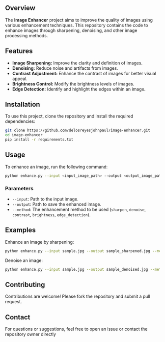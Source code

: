 ## Overview
The **Image Enhancer** project aims to improve the quality of images using various enhancement techniques. This repository contains the code to enhance images through sharpening, denoising, and other image processing methods.

## Features
- **Image Sharpening:** Improve the clarity and definition of images.
- **Denoising:** Reduce noise and artifacts from images.
- **Contrast Adjustment:** Enhance the contrast of images for better visual appeal.
- **Brightness Control:** Modify the brightness levels of images.
- **Edge Detection:** Identify and highlight the edges within an image.

## Installation
To use this project, clone the repository and install the required dependencies:

```bash
git clone https://github.com/delosreyesjohnpaul/image-enhancer.git
cd image-enhancer
pip install -r requirements.txt
```

## Usage
To enhance an image, run the following command:

```bash
python enhance.py --input <input_image_path> --output <output_image_path> --method <enhancement_method>
```

### Parameters
- `--input`: Path to the input image.
- `--output`: Path to save the enhanced image.
- `--method`: The enhancement method to be used (`sharpen`, `denoise`, `contrast`, `brightness`, `edge_detection`).

## Examples
Enhance an image by sharpening:

```bash
python enhance.py --input sample.jpg --output sample_sharpened.jpg --method sharpen
```

Denoise an image:

```bash
python enhance.py --input sample.jpg --output sample_denoised.jpg --method denoise
```

## Contributing
Contributions are welcome! Please fork the repository and submit a pull request.


## Contact
For questions or suggestions, feel free to open an issue or contact the repository owner directly
